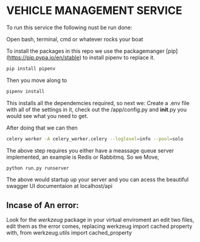 # VEHICLE MANAGEMENT SERVICE

To run this service the following nust be run done:


Open bash, terminal, cmd or whatever rocks your boat

To install the packages in this repo we use the packagemanger [pip] (https://pip.pypa.io/en/stable) to install pipenv
to replace it.

```bash
pip install pipenv
```
Then you move along to 

```bash
pipenv install
```
This installs all the dependemcies required, so next we:
Create a .env file with all of the settings in it, check out the /app/config.py and __init__.py you would see what you need to get.

After doing that we can then
```bash
celery worker -A celery_worker.celery --loglevel=info --pool=solo
```

The above step requires you either have a meassage queue server implemented, an example is Redis or Rabbitmq.
So we Move,


```bash
python run.py runserver
```
The above would startup up your server and you can acess the beautiful swagger UI documentaion at localhost/api

## Incase of An error:

Look for the *werkzeug* package in your virtual enviroment an edit two files, edit them as the error comes, replacing werkzeug import cached property with, from werkzeug.utils import cached_property

